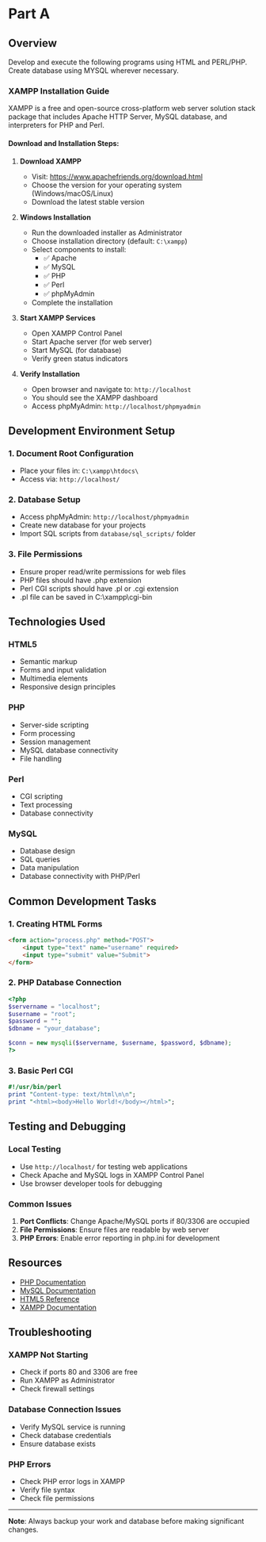 # Part A

## Overview
Develop and execute the following programs using HTML and PERL/PHP. Create database using MYSQL wherever necessary.

### XAMPP Installation Guide

XAMPP is a free and open-source cross-platform web server solution stack package that includes Apache HTTP Server, MySQL database, and interpreters for PHP and Perl.

#### Download and Installation Steps:

1. **Download XAMPP**
   - Visit: https://www.apachefriends.org/download.html
   - Choose the version for your operating system (Windows/macOS/Linux)
   - Download the latest stable version

2. **Windows Installation**
   - Run the downloaded installer as Administrator
   - Choose installation directory (default: `C:\xampp`)
   - Select components to install:
     - ✅ Apache
     - ✅ MySQL
     - ✅ PHP
     - ✅ Perl
     - ✅ phpMyAdmin
   - Complete the installation

3. **Start XAMPP Services**
   - Open XAMPP Control Panel
   - Start Apache server (for web server)
   - Start MySQL (for database)
   - Verify green status indicators

4. **Verify Installation**
   - Open browser and navigate to: `http://localhost`
   - You should see the XAMPP dashboard
   - Access phpMyAdmin: `http://localhost/phpmyadmin`

## Development Environment Setup

### 1. Document Root Configuration
- Place your files in: `C:\xampp\htdocs\`
- Access via: `http://localhost/`

### 2. Database Setup
- Access phpMyAdmin: `http://localhost/phpmyadmin`
- Create new database for your projects
- Import SQL scripts from `database/sql_scripts/` folder

### 3. File Permissions
- Ensure proper read/write permissions for web files
- PHP files should have .php extension
- Perl CGI scripts should have .pl or .cgi extension
- .pl file can be saved in C:\xampp\cgi-bin

## Technologies Used

### HTML5
- Semantic markup
- Forms and input validation
- Multimedia elements
- Responsive design principles

### PHP
- Server-side scripting
- Form processing
- Session management
- MySQL database connectivity
- File handling

### Perl
- CGI scripting
- Text processing
- Database connectivity

### MySQL
- Database design
- SQL queries
- Data manipulation
- Database connectivity with PHP/Perl

## Common Development Tasks

### 1. Creating HTML Forms
```html
<form action="process.php" method="POST">
    <input type="text" name="username" required>
    <input type="submit" value="Submit">
</form>
```

### 2. PHP Database Connection
```php
<?php
$servername = "localhost";
$username = "root";
$password = "";
$dbname = "your_database";

$conn = new mysqli($servername, $username, $password, $dbname);
?>
```

### 3. Basic Perl CGI
```perl
#!/usr/bin/perl
print "Content-type: text/html\n\n";
print "<html><body>Hello World!</body></html>";
```

## Testing and Debugging

### Local Testing
- Use `http://localhost/` for testing web applications
- Check Apache and MySQL logs in XAMPP Control Panel
- Use browser developer tools for debugging

### Common Issues
1. **Port Conflicts**: Change Apache/MySQL ports if 80/3306 are occupied
2. **File Permissions**: Ensure files are readable by web server
3. **PHP Errors**: Enable error reporting in php.ini for development

## Resources

- [PHP Documentation](https://www.php.net/docs.php)
- [MySQL Documentation](https://dev.mysql.com/doc/)
- [HTML5 Reference](https://developer.mozilla.org/en-US/docs/Web/HTML)
- [XAMPP Documentation](https://www.apachefriends.org/docs/)

## Troubleshooting

### XAMPP Not Starting
- Check if ports 80 and 3306 are free
- Run XAMPP as Administrator
- Check firewall settings

### Database Connection Issues
- Verify MySQL service is running
- Check database credentials
- Ensure database exists

### PHP Errors
- Check PHP error logs in XAMPP
- Verify file syntax
- Check file permissions

---

**Note**: Always backup your work and database before making significant changes.